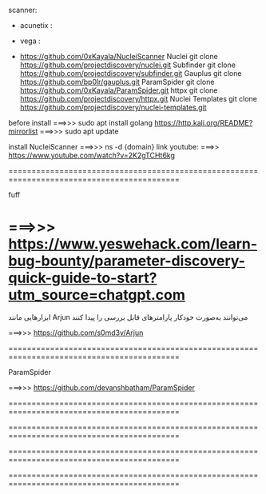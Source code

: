 scanner:

- acunetix :

- vega : 

- https://github.com/0xKayala/NucleiScanner
Nuclei git clone https://github.com/projectdiscovery/nuclei.git
Subfinder git clone https://github.com/projectdiscovery/subfinder.git
Gauplus git clone https://github.com/bp0lr/gauplus.git
ParamSpider git clone https://github.com/0xKayala/ParamSpider.git
httpx git clone https://github.com/projectdiscovery/httpx.git
Nuclei Templates git clone https://github.com/projectdiscovery/nuclei-templates.git

before install ===>>> sudo apt install golang
https://http.kali.org/README?mirrorlist ===>>> sudo apt update

install NucleiScanner ===>>> ns -d {domain}
link youtube: ===>> https://www.youtube.com/watch?v=2K2gTCHt6kg



===========================================================================================

fuff

===>>> https://www.yeswehack.com/learn-bug-bounty/parameter-discovery-quick-guide-to-start?utm_source=chatgpt.com
===========================================================================================


ابزارهایی مانند Arjun می‌توانند به‌صورت خودکار پارامترهای قابل بررسی را پیدا کنند

===>>> https://github.com/s0md3v/Arjun


===========================================================================================

ParamSpider

===>>> https://github.com/devanshbatham/ParamSpider

===========================================================================================


===========================================================================================


===========================================================================================


===========================================================================================
